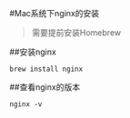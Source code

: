 #Mac系统下nginx的安装

>需要提前安装Homebrew

##安装nginx
```
brew install nginx
```
##查看nginx的版本
```
nginx -v
```

